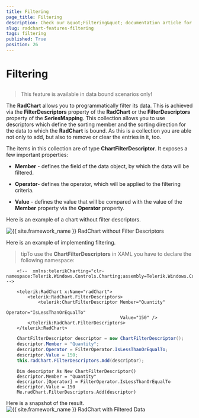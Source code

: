 ```yaml
---
title: Filtering
page_title: Filtering
description: Check our &quot;Filtering&quot; documentation article for the RadChart {{ site.framework_name }} control.
slug: radchart-features-filtering
tags: filtering
published: True
position: 26
---
```


# Filtering



## 

>This feature is available in data bound scenarios only!

The __RadChart__ allows you to programmatically filter its data. This is achieved via the __FilterDescriptors__ property of the __RadChart__ or the __FilterDescriptors__ property of the __SeriesMapping__. This collection allows you to use descriptors which define the sorting member and the sorting direction for the data to which the __RadChart__ is bound. As this is a collection you are able not only to add, but also to remove or clear the entries in it, too.

The items in this collection are of type __ChartFilterDescriptor__. It exposes a few important properties:

* __Member__ - defines the field of the data object, by which the data will be filtered.

* __Operator__-  defines the operator, which will be applied to the filtering criteria.

* __Value__ - defines the value that will be compared with the value of the __Member__ property via the __Operator__ property.

Here is an example of a chart without filter descriptors.

![{{ site.framework_name }} RadChart without Filter Descriptors](images/RadChart_Features_Filtering_01.png)

Here is an example of implementing filtering.

>tipTo use the __ChartFilterDescriptors__ in XAML you have to declare the following namespace:



```XAML
	<!--  xmlns:telerikCharting="clr-namespace:Telerik.Windows.Controls.Charting;assembly=Telerik.Windows.Controls.Charting"  -->
```





```XAML
	<telerik:RadChart x:Name="radChart">
	    <telerik:RadChart.FilterDescriptors>
	        <telerik:ChartFilterDescriptor Member="Quantity"
	                                       Operator="IsLessThanOrEqualTo"
	                                       Value="150" />
	    </telerik:RadChart.FilterDescriptors>
	</telerik:RadChart>
```





```C#
	ChartFilterDescriptor descriptor = new ChartFilterDescriptor();
	descriptor.Member = "Quantity";
	descriptor.Operator = FilterOperator.IsLessThanOrEqualTo;
	descriptor.Value = 150;
	this.radChart.FilterDescriptors.Add(descriptor);
```
```VB.NET
	Dim descriptor As New ChartFilterDescriptor()
	descriptor.Member = "Quantity"
	descriptor.[Operator] = FilterOperator.IsLessThanOrEqualTo
	descriptor.Value = 150
	Me.radChart.FilterDescriptors.Add(descriptor)
```
    
Here is a snapshot of the result.
    ![{{ site.framework_name }} RadChart with Filtered Data](images/RadChart_Features_Filtering_02.png)
